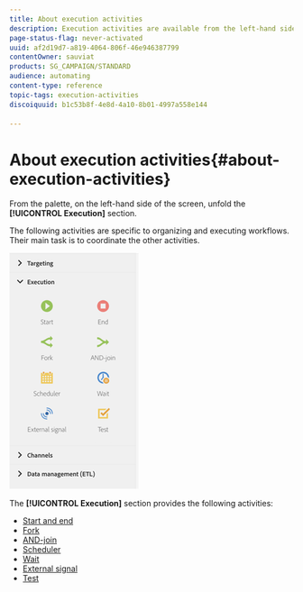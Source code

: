```yaml
---
title: About execution activities
description: Execution activities are available from the left-hand side of the screen.
page-status-flag: never-activated
uuid: af2d19d7-a819-4064-806f-46e946387799
contentOwner: sauviat
products: SG_CAMPAIGN/STANDARD
audience: automating
content-type: reference
topic-tags: execution-activities
discoiquuid: b1c53b8f-4e8d-4a10-8b01-4997a558e144

---
```


# About execution activities{#about-execution-activities}

From the palette, on the left-hand side of the screen, unfold the **[!UICONTROL Execution]** section.

The following activities are specific to organizing and executing workflows. Their main task is to coordinate the other activities. 

![](assets/wkf_execution_activities.png)

The **[!UICONTROL Execution]** section provides the following activities:

* [Start and end](../../automating/using/start-and-end.md)
* [Fork](../../automating/using/fork.md)
* [AND-join](../../automating/using/and-join.md)
* [Scheduler](../../automating/using/scheduler.md)
* [Wait](../../automating/using/wait.md)
* [External signal](../../automating/using/external-signal.md)
* [Test](../../automating/using/test.md)

